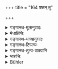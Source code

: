 +++
title = "164 षष्ठन् तु"

+++

<details><summary>गङ्गानथ-मूलानुवादः</summary>

When the legitimate son is dividing the paternal estate, he shall give to the ‘Kṣetraja’ son one-sixth or one-fifth part of the father’s property.—(164)
</details>

<details><summary>मेधातिथिः</summary>

क्रीतादिपुत्रवत् प्रजीवनमात्रे प्राप्ते, क्षेत्रजस्य भागविकल्पो ऽयम् उच्यते । स च गुणापेक्षः ॥ ९.१६४ ॥
</details>

<details><summary>गङ्गानथ-भाष्यानुवादः</summary>

It being possible for men to entertain the notion that, like the ‘bought’ son, the ‘*Kṣetraja*’ (‘soil-born’) son also is entitled to subsistence only,—the text lays down the optional alternative that he may receive a share out of the property. What the exact share shall be shall depend upon the man’s qualifications.—(164)
</details>

<details><summary>गङ्गानथ-टिप्पन्यः</summary>

This rule refers to the case where the *Kṣetraja* was born before the
‘body-bom’ son, and received no property from his progenitor-father
(Rāghavānanda);—It refers to the case where a man dying leaving several
widows, one of those is ‘commissioned’ to bear a son, while another
gives birth to a ‘body-born’ son (Nārāyaṇa).

This verse is quoted in *Vivādaratnākara* (p. 543), which adds that the
option of ‘fifth’ and ‘sixth’ share is meant to be determined by the
presence or absence of good qualifications in the *Kṣetraja* son
concerned;—in *Parāśaramādhava* (Vyavahāra, p. 348), which deduces the
following conclusion:—If the *Kṣetraja* son is endowed with
exceptionally good qualifications, he receives a fourth share; if he is
devoid of good qualities and also unfriendly to the ‘body-born’ son,
then only a sixth share; if he is only devoid of qualities, but not
unfriendly,—or if is he unfriendly but not devoid of qualities,—then a
fifth share,—and by Jīmūtavāhana (*Dāyahhāga*, p. 229).
</details>

<details><summary>गङ्गानथ-तुल्य-वाक्यानि</summary>

*Baudhāyana* (2.3.11).—‘If a body-born son is born, the other sons who
belong to the same caste shall obtain a one-third share of the estate.’

*Bṛhaspati* (see above under 163).

Do. (Vivādaratnākara, p. 545).—‘The son begotten on one’s wife through
other men, and the other sons are entitled to five, six and seven
parts.’

*Kātyāyana* (Vivādaratnākara, p. 544).—‘When the body-born son is born,
the other sons belonging to the same caste as the father obtain a third
part of the estate; those belonging to other castes are entitled only to
food and clothing.’

*Hārīta* (Do., p. 545).—‘When dividing the property, one should give to
the son born of the unmarried damsel, the twenty-first part, the
twentieth part to the son of the remarried woman, the nineteenth to the
son of two fathers (*i.e*., the secretly born son), the eighteenth to
the son begotten on one’s wife through another man, the seventeenth to
the son of the apppointed daughter, and the other sixteen parts to the
body-born son.’

*Brahmapurāṇa* (Do.).—‘The body-born son even when low-born is entitled
to the entire property; the son begotten on one’s wife by another man
takes the third part, the son of the appointed daughter takes the
fourth, the appointed son takes the fifth, the secretly-born son takes
the sixth, the son cast off takes the seventh part, the son born of the
unmarried damsel takes the eighth, the son horn of the pregnant bride
takes the ninth, the bought sou takes the tenth, the son horn of the
remarried woman takes the eleventh, the self-given son takes the
twelfth, and the Śūdra son takes the thirteenth part of the father’s
estate.’

*Śaṅkha-Likhīta* (Do., p. 547).—‘The estate shall be divided into ten
parts, of which two shall go to the father, two to the body-born son,
three between the sons begotten on one’s wife by another man and the son
of the appointed daughter; and one each to the rest.’
</details>

<details><summary>भारुचिः</summary>

क्षेत्रजस्य तृतीयो ऽयं विकल्पो नियुक्तासुतस्य मुख्यत्वात् । षष्टपञ्चमभागविकल्पश् च गुणापेक्षः ॥ ९.१६४ ॥
</details>

<details><summary>Bühler</summary>

164	But when the legitimate son of the body divides the paternal estate, he shall give one-sixth or one-fifth part of his father's property to the son begotten on the wife.
</details>
